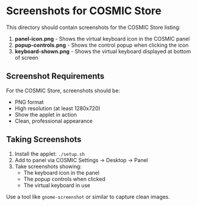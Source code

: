 # Screenshots for COSMIC Store

This directory should contain screenshots for the COSMIC Store listing:

1. **panel-icon.png** - Shows the virtual keyboard icon in the COSMIC panel
2. **popup-controls.png** - Shows the control popup when clicking the icon
3. **keyboard-shown.png** - Shows the virtual keyboard displayed at bottom of screen

## Screenshot Requirements

For the COSMIC Store, screenshots should be:
- PNG format
- High resolution (at least 1280x720)
- Show the applet in action
- Clean, professional appearance

## Taking Screenshots

1. Install the applet: `./setup.sh`
2. Add to panel via COSMIC Settings → Desktop → Panel
3. Take screenshots showing:
   - The keyboard icon in the panel
   - The popup controls when clicked
   - The virtual keyboard in use

Use a tool like `gnome-screenshot` or similar to capture clean images.